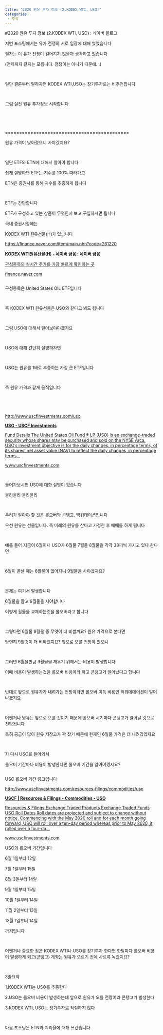 ```yaml
---
title: "2020 원유 투자 정보 (2.KODEX WTI, USO)"
categories:
 - 주식
---
```

#2020 원유 투자 정보 (2.KODEX WTI, USO) : 네이버 블로그
<div class="wrap_rabbit pcol2 _param(1) _postViewArea222003979659" id="post-view222003979659">
<!-- Rabbit HTML --><div class="se-viewer se-theme-default" lang="ko-KR">
<!-- SE_DOC_HEADER_END -->
<div class="se-main-container">
<div class="se-component se-text se-l-default" id="SE-391e5e20-6792-40b1-a5c3-118bd3c74b04">
<div class="se-component-content">
<div class="se-section se-section-text se-l-default">
<div class="se-module se-module-text">
<!-- SE-TEXT { --><p class="se-text-paragraph se-text-paragraph-align-" id="SE-68655afb-19bd-414c-a972-9012dcef7ead" style=""><span class="se-fs- se-ff-" id="SE-3512b3bf-445a-432f-a8d2-17538bb5c6e4" style="">저번 포스팅에서는 유가 전쟁의 서로 입장에 대해 썼었습니다</span></p><!-- } SE-TEXT --><!-- SE-TEXT { --><p class="se-text-paragraph se-text-paragraph-align-" id="SE-f51b0c8a-bea7-4c95-957b-f11c3f9db602" style=""><span class="se-fs- se-ff-" id="SE-15588c3c-0bfd-4063-8d72-7c48218026d0" style="">필자는 이 유가 전쟁이 길어지지 않을까 생각하고 있습니다</span></p><!-- } SE-TEXT --><!-- SE-TEXT { --><p class="se-text-paragraph se-text-paragraph-align-" id="SE-137cf9c4-d5e8-4232-9dd9-102eaec2d0f5" style=""><span class="se-fs- se-ff-" id="SE-ce6689d0-9c21-43c0-b33a-40d3b8f8b52a" style="">(언제까지 갈지는 모릅니다. 점쟁이는 아니기 때문에...)</span></p><!-- } SE-TEXT --><!-- SE-TEXT { --><p class="se-text-paragraph se-text-paragraph-align-" id="SE-b32754d0-ae97-463b-9e75-96b3b251ab65" style=""><span class="se-fs- se-ff-" id="SE-828d10bf-effa-4769-8940-6bb63f1cc8be" style="">​</span></p><!-- } SE-TEXT --><!-- SE-TEXT { --><p class="se-text-paragraph se-text-paragraph-align-" id="SE-b1b683f0-c2f6-4533-ba98-ac1e70a6a12c" style=""><span class="se-fs- se-ff-" id="SE-8f942476-dc24-4f7e-897a-3ba6cbe6037b" style="">일단 결론부터 말하자면 KODEX WTI,USO는 장기투자로는 비추천합니다</span></p><!-- } SE-TEXT --><!-- SE-TEXT { --><p class="se-text-paragraph se-text-paragraph-align-" id="SE-2d2bdbba-edd6-4a3e-8e45-ee8a164baa65" style=""><span class="se-fs- se-ff-" id="SE-a16106cc-556d-49d0-920a-a89542e28b27" style="">​</span></p><!-- } SE-TEXT --><!-- SE-TEXT { --><p class="se-text-paragraph se-text-paragraph-align-" id="SE-58e11dab-00ff-4435-9ae4-f3f57a5c6253" style=""><span class="se-fs- se-ff-" id="SE-73960aa1-5efd-48ec-9813-c9829d520426" style="">그럼 실전 원유 투자정보 시작합니다</span></p><!-- } SE-TEXT --><!-- SE-TEXT { --><p class="se-text-paragraph se-text-paragraph-align-" id="SE-3729674d-f0ad-4a72-953f-715c09858057" style=""><span class="se-fs- se-ff-" id="SE-e1d13af3-d55a-4a49-97cd-7fd3053fd072" style="">​</span></p><!-- } SE-TEXT --><!-- SE-TEXT { --><p class="se-text-paragraph se-text-paragraph-align-" id="SE-4bff71a4-9ad5-495e-839e-392af81ec764" style=""><span class="se-fs- se-ff-" id="SE-0ca780c0-5f78-47cc-9cff-d7b59c742cb9" style="">​</span></p><!-- } SE-TEXT --><!-- SE-TEXT { --><p class="se-text-paragraph se-text-paragraph-align-" id="SE-3fa4fca2-6f97-4772-997b-65beaf355444" style=""><span class="se-fs- se-ff-" id="SE-91bdc784-1251-4953-aa0e-672c77957cce" style="">============================================</span></p><!-- } SE-TEXT --><!-- SE-TEXT { --><p class="se-text-paragraph se-text-paragraph-align-" id="SE-256d241e-a5ca-4895-8a0f-623f3c8a561c" style=""><span class="se-fs- se-ff-" id="SE-aa795405-19fb-4910-a253-422c9ddfecb6" style="">원유 가격이 낮아졌으니 사야겠지요?</span></p><!-- } SE-TEXT --><!-- SE-TEXT { --><p class="se-text-paragraph se-text-paragraph-align-" id="SE-1b245eec-ca40-43ff-a138-98a5eb274953" style=""><span class="se-fs- se-ff-" id="SE-3f46d03d-4576-4c24-88a2-5a1b7cf99f36" style="">​</span></p><!-- } SE-TEXT --><!-- SE-TEXT { --><p class="se-text-paragraph se-text-paragraph-align-" id="SE-28ebfd4c-8918-4d6d-9cc9-36d490c6ceb3" style=""><span class="se-fs- se-ff-" id="SE-848d61f5-87ab-4057-bfc2-04e40f44a68b" style="">일단 ETF와 ETN에 대해서 알아야 합니다</span></p><!-- } SE-TEXT --><!-- SE-TEXT { --><p class="se-text-paragraph se-text-paragraph-align-" id="SE-375e360c-4ee8-4046-a4b4-0cf3d930c2e2" style=""><span class="se-fs- se-ff-" id="SE-1c99eb8f-91f6-4211-a0b8-73ec27c7b7d5" style="">쉽게 설명하면 ETF는 지수를 100% 따라가고 </span></p><!-- } SE-TEXT --><!-- SE-TEXT { --><p class="se-text-paragraph se-text-paragraph-align-" id="SE-969e8fea-634a-457f-867b-47df95b109f3" style=""><span class="se-fs- se-ff-" id="SE-3b30f348-ce04-4171-901b-b3f31f20f09e" style="">ETN은 증권사를 통해 지수를 추종하게 됩니다</span></p><!-- } SE-TEXT --><!-- SE-TEXT { --><p class="se-text-paragraph se-text-paragraph-align-" id="SE-cd8a877d-858d-4670-8898-2161c306b4ea" style=""><span class="se-fs- se-ff-" id="SE-3277fdd7-1365-4c1b-96ba-54437c2d4d30" style="">​</span></p><!-- } SE-TEXT --><!-- SE-TEXT { --><p class="se-text-paragraph se-text-paragraph-align-" id="SE-b5c9c4e8-2656-4087-98b3-9f0b9fe77f58" style=""><span class="se-fs- se-ff-" id="SE-55568ae8-22a9-495a-8968-d45dc10cb7eb" style="">ETF는 간단합니다</span></p><!-- } SE-TEXT --><!-- SE-TEXT { --><p class="se-text-paragraph se-text-paragraph-align-" id="SE-b6bb703b-cb42-4104-b320-cd3795d3258c" style=""><span class="se-fs- se-ff-" id="SE-471ed4c2-97e7-4657-bf3e-ad6e800650b4" style="">ETF가 구성하고 있는 상품이 무엇인지 보고 구입하시면 됩니다</span></p><!-- } SE-TEXT --><!-- SE-TEXT { --><p class="se-text-paragraph se-text-paragraph-align-" id="SE-0b0f1283-e532-4be4-b21b-63fae968d035" style=""><span class="se-fs- se-ff-" id="SE-5dd9d404-9c05-4dd2-a016-1eb092e61bc5" style="">국내 증권시장에는 </span></p><!-- } SE-TEXT --><!-- SE-TEXT { --><p class="se-text-paragraph se-text-paragraph-align-" id="SE-0abbf583-b2e2-4790-af82-75abe921662e" style=""><span class="se-fs- se-ff-" id="SE-c46e3fa0-33d4-4c73-81ae-ed51a4fe4c64" style="">KODEX WTI 원유선물(H)가 있습니다</span></p><!-- } SE-TEXT --><!-- SE-TEXT { --><p class="se-text-paragraph se-text-paragraph-align-" id="SE-620f09fe-eab4-46e7-aa1f-3a5b8c67a5c4" style=""><span class="se-fs- se-ff-" id="SE-0e5e8f3d-f508-4ebd-8b2b-5b836a8d49df" style=""><a class="se-link" href="https://finance.naver.com/item/main.nhn?code=261220" target="_blank">https://finance.naver.com/item/main.nhn?code=261220</a></span></p><!-- } SE-TEXT -->
</div>
</div>
</div>
</div> <div class="se-component se-oglink se-l-image" id="SE-9a90adc1-783f-42da-9b35-72532875a79c">
<div class="se-component-content">
<div class="se-section se-section-oglink se-l-image se-section-align-">
<div class="se-module se-module-oglink">
<a class="se-oglink-thumbnail" href="https://finance.naver.com/item/main.nhn?code=261220" target="_blank">
<img alt="" class="se-oglink-thumbnail-resource" src="https://dthumb-phinf.pstatic.net/?src=%22https%3A%2F%2Fssl.pstatic.net%2Fstatic%2Fm%2Fstock%2Fim%2F2016%2F08%2Fog_stock-200.png%22&amp;type=ff120">
</a>
<a class="se-oglink-info" href="https://finance.naver.com/item/main.nhn?code=261220" target="_blank">
<div class="se-oglink-info-container">
<strong class="se-oglink-title">KODEX WTI원유선물(H) - 네이버 금융 : 네이버 금융</strong>
<p class="se-oglink-summary">관심종목의 실시간 주가를 가장 빠르게 확인하는 곳</p>
<p class="se-oglink-url">finance.naver.com</p>
</div>
</a>
</div>
</div>
</div>
<script class="__se_module_data" data-module='{"type":"v2_oglink", "id" :"SE-9a90adc1-783f-42da-9b35-72532875a79c", "data" : {"link" : "https://finance.naver.com/item/main.nhn?code=261220", "isVideo" : "false", "thumbnail" : "https://dthumb-phinf.pstatic.net/?src=%22https%3A%2F%2Fssl.pstatic.net%2Fstatic%2Fm%2Fstock%2Fim%2F2016%2F08%2Fog_stock-200.png%22&amp;type=ff120"}}' type="text/data"></script>
</div> <div class="se-component se-image se-l-default" id="SE-10d6bdba-dc39-4d26-9efb-1b27ce2eb342">
<div class="se-component-content se-component-content-normal">
<div class="se-section se-section-image se-l-default se-section-align-" style="max-width:392px;">
<div class="se-module se-module-image" style="">
<a class="se-module-image-link __se_image_link __se_link" data-linkdata='{"id" : "SE-10d6bdba-dc39-4d26-9efb-1b27ce2eb342", "src" : "https://postfiles.pstatic.net/MjAyMDA2MTdfMTIw/MDAxNTkyMzg1ODQ5MjQ5.1VOKx7AtNa9gwefFbPtICsP1Lt7Cmnc-z0XGtCJIXZog.Hs3AZwlm2tmcn2dTg4scbAilhHApwUas6Vbc9fsYNtUg.PNG.dls32208/image.png", "linkUse" : "false", "link" : ""}' data-linktype="img" href="#" onclick="return false;" style="">
<img alt="" class="se-image-resource" data-height="282" data-lazy-src="https://postfiles.pstatic.net/MjAyMDA2MTdfMTIw/MDAxNTkyMzg1ODQ5MjQ5.1VOKx7AtNa9gwefFbPtICsP1Lt7Cmnc-z0XGtCJIXZog.Hs3AZwlm2tmcn2dTg4scbAilhHApwUas6Vbc9fsYNtUg.PNG.dls32208/image.png?type=w966" data-width="392" src="https://raw.githubusercontent.com/rage147-OwO/rage147-OwO.github.io/master/_images/images/2023-01-182020 원유 투자 정보 (2.KODEX WTI, USO)/0.png">
</a>
</div>
</div>
</div>
</div> <div class="se-component se-text se-l-default" id="SE-920b4ec9-f997-4aad-b2a5-eac74becc5de">
<div class="se-component-content">
<div class="se-section se-section-text se-l-default">
<div class="se-module se-module-text">
<!-- SE-TEXT { --><p class="se-text-paragraph se-text-paragraph-align-" id="SE-df8061a4-de79-4168-817a-392a42a24ef7" style=""><span class="se-fs- se-ff-" id="SE-c45c96d5-3fd4-42c5-ad23-365d3f6d1f47" style="">구성종목은 United States OIL ETF입니다</span></p><!-- } SE-TEXT --><!-- SE-TEXT { --><p class="se-text-paragraph se-text-paragraph-align-" id="SE-9c5daef6-03e9-48fe-b4cc-7994c5c53363" style=""><span class="se-fs- se-ff-" id="SE-8731afd0-4a82-4219-8a1f-fa67ef29aba4" style="">​</span></p><!-- } SE-TEXT --><!-- SE-TEXT { --><p class="se-text-paragraph se-text-paragraph-align-" id="SE-1a0e3e95-8869-499e-8cba-a182a70086b5" style=""><span class="se-fs- se-ff-" id="SE-ec183641-7f50-4521-a62f-411b195d9f19" style="">즉 KODEX WTI 원유선물은 USO와 같다고 봐도 됩니다</span></p><!-- } SE-TEXT --><!-- SE-TEXT { --><p class="se-text-paragraph se-text-paragraph-align-" id="SE-f5a46674-8a27-47b2-92c4-0bbd832e8ede" style=""><span class="se-fs- se-ff-" id="SE-de5f6860-7ba8-421a-a528-7ff78333838e" style="">​</span></p><!-- } SE-TEXT --><!-- SE-TEXT { --><p class="se-text-paragraph se-text-paragraph-align-" id="SE-fc6560ef-80e2-4fd2-8123-18f3371a65d1" style=""><span class="se-fs- se-ff-" id="SE-8836c879-a9ec-46a4-81c7-53dad9157229" style="">그럼 USO에 대해서 알아보야야겠지요</span></p><!-- } SE-TEXT --><!-- SE-TEXT { --><p class="se-text-paragraph se-text-paragraph-align-" id="SE-5aa677f5-c354-4ee9-8955-b7370db47b65" style=""><span class="se-fs- se-ff-" id="SE-8f12526a-652e-4de2-9e0f-8e260db4e0c6" style="">​</span></p><!-- } SE-TEXT --><!-- SE-TEXT { --><p class="se-text-paragraph se-text-paragraph-align-" id="SE-499431d3-2aaf-4979-a4a4-374cf603510e" style=""><span class="se-fs- se-ff-" id="SE-a7d24e22-cb49-44c3-a40e-cbfff203fd2e" style="">USO에 대해 간단히 설명하자면</span></p><!-- } SE-TEXT --><!-- SE-TEXT { --><p class="se-text-paragraph se-text-paragraph-align-" id="SE-ffda0869-24ee-4d2d-9654-065d61b8a681" style=""><span class="se-fs- se-ff-" id="SE-db441e90-d9ba-4341-9c0b-db8385dac304" style="">​</span></p><!-- } SE-TEXT --><!-- SE-TEXT { --><p class="se-text-paragraph se-text-paragraph-align-" id="SE-40b7cf50-f3a8-439e-9a77-e7556dbf4c79" style=""><span class="se-fs- se-ff-" id="SE-f8c12a24-af93-40e3-bff7-b8b596d51b19" style="">USO는 원유를 1배로 추종하는 가장 큰 ETF입니다</span></p><!-- } SE-TEXT --><!-- SE-TEXT { --><p class="se-text-paragraph se-text-paragraph-align-" id="SE-0e502ca0-4bba-45bd-b63f-b14f8bd1d748" style=""><span class="se-fs- se-ff-" id="SE-45745385-6cec-4e95-82a3-27fd5f8cce91" style="">​</span></p><!-- } SE-TEXT --><!-- SE-TEXT { --><p class="se-text-paragraph se-text-paragraph-align-" id="SE-f2a617d6-fe70-4365-9569-1b7353d3617d" style=""><span class="se-fs- se-ff-" id="SE-75fa47cb-6081-49fc-bb34-c5195999df5f" style="">즉 원유 가격과 같게 움직입니다</span></p><!-- } SE-TEXT --><!-- SE-TEXT { --><p class="se-text-paragraph se-text-paragraph-align-" id="SE-a909f022-d30d-40d2-a82e-b4a98cf3495c" style=""><span class="se-fs- se-ff-" id="SE-1e12d50c-5d0f-495f-9ff5-05e8a4e415a6" style="">​</span></p><!-- } SE-TEXT --><!-- SE-TEXT { --><p class="se-text-paragraph se-text-paragraph-align-" id="SE-3536775a-76e3-4f8e-815a-eb111c8ab23f" style=""><span class="se-fs- se-ff-" id="SE-a4a65386-a5eb-4d9b-9870-c9a0f5cb0220" style="">​</span></p><!-- } SE-TEXT --><!-- SE-TEXT { --><p class="se-text-paragraph se-text-paragraph-align-" id="SE-d7b8297b-c9c1-49b5-93bc-0d5e1e334b92" style=""><span class="se-fs- se-ff-" id="SE-f4b8691c-cf2c-41f1-b0bd-0f921a3b5f56" style=""><a class="se-link" href="http://www.uscfinvestments.com/uso" target="_blank">http://www.uscfinvestments.com/uso</a></span></p><!-- } SE-TEXT -->
</div>
</div>
</div>
</div> <div class="se-component se-oglink se-l-text" id="SE-beecaf4a-3466-42d2-b327-bef6676203a5">
<div class="se-component-content">
<div class="se-section se-section-oglink se-l-text se-section-align-">
<div class="se-module se-module-oglink">
<a class="se-oglink-info" href="http://www.uscfinvestments.com/uso" target="_blank">
<div class="se-oglink-info-container">
<strong class="se-oglink-title">USO - USCF Investments</strong>
<p class="se-oglink-summary">Fund Details The United States Oil Fund ® LP (USO) is an exchange-traded security whose shares may be purchased and sold on the NYSE Arca.  USO’s investment objective is for the daily changes, in percentage terms, of its shares’ net asset value (NAV) to reflect the daily changes, in percentage terms...</p>
<p class="se-oglink-url">www.uscfinvestments.com</p>
</div>
</a>
</div>
</div>
</div>
<script class="__se_module_data" data-module='{"type":"v2_oglink", "id" :"SE-beecaf4a-3466-42d2-b327-bef6676203a5", "data" : {"link" : "http://www.uscfinvestments.com/uso", "isVideo" : "false", "thumbnail" : ""}}' type="text/data"></script>
</div> <div class="se-component se-text se-l-default" id="SE-6bd6b742-e329-4d0c-83c3-268b33621d9b">
<div class="se-component-content">
<div class="se-section se-section-text se-l-default">
<div class="se-module se-module-text">
<!-- SE-TEXT { --><p class="se-text-paragraph se-text-paragraph-align-" id="SE-093647cd-d122-40f4-bde5-c152afefc753" style=""><span class="se-fs- se-ff-" id="SE-1b565db4-0742-45af-9add-9310bee8a99a" style="">​</span></p><!-- } SE-TEXT --><!-- SE-TEXT { --><p class="se-text-paragraph se-text-paragraph-align-" id="SE-d7f67b3a-67dd-451b-985e-d792815b993e" style=""><span class="se-fs- se-ff-" id="SE-845835fc-1a8e-42d8-98e4-98ba28541335" style="">들어가보시면 USO에 대한 설명이 있습니다</span></p><!-- } SE-TEXT --><!-- SE-TEXT { --><p class="se-text-paragraph se-text-paragraph-align-" id="SE-61430aef-9245-4f9e-bf51-f7849cfda35f" style=""><span class="se-fs- se-ff-" id="SE-01aabc21-c4a0-412c-9326-bac854e62356" style="">블라블라 블라블라</span></p><!-- } SE-TEXT --><!-- SE-TEXT { --><p class="se-text-paragraph se-text-paragraph-align-" id="SE-b823cbf4-962d-44fa-ae69-e81f283c042a" style=""><span class="se-fs- se-ff-" id="SE-1d34eec4-9c13-4bf2-bc50-a0bc4136af75" style="">​</span></p><!-- } SE-TEXT --><!-- SE-TEXT { --><p class="se-text-paragraph se-text-paragraph-align-" id="SE-51133d55-d743-4bf9-9d0c-1bcde73cd18b" style=""><span class="se-fs- se-ff-" id="SE-d320cb24-79f5-49ad-99da-8cb74ee32259" style="">우리가 알아야 할 것은 롤오버와 콘탱고, 백워데이션입니다</span></p><!-- } SE-TEXT --><!-- SE-TEXT { --><p class="se-text-paragraph se-text-paragraph-align-" id="SE-dc561313-bf6e-462e-a615-daa54bd7962c" style=""><span class="se-fs- se-ff-" id="SE-945b4a6d-a858-410f-a87c-3c79842b9b16" style="">우선 원유는 선물입니다. 즉 미래의 원유를 산다고 가정한 후 매매를 하게 됩니다</span></p><!-- } SE-TEXT --><!-- SE-TEXT { --><p class="se-text-paragraph se-text-paragraph-align-" id="SE-df07d7f6-4eb6-428d-925e-e68e8b350b59" style=""><span class="se-fs- se-ff-" id="SE-67b230ff-4695-4145-89ee-08a19c67a1f9" style="">​</span></p><!-- } SE-TEXT --><!-- SE-TEXT { --><p class="se-text-paragraph se-text-paragraph-align-" id="SE-8c7705e5-21b8-44e1-843a-217529d19efc" style=""><span class="se-fs- se-ff-" id="SE-d8a0b47a-3ef7-4fc8-9f19-5ff9119dcba9" style="">예를 들어 지금이 6월이니 USO가 6월물 7월물 8월물을 각각 33퍼씩 가지고 있다 한다면</span></p><!-- } SE-TEXT --><!-- SE-TEXT { --><p class="se-text-paragraph se-text-paragraph-align-" id="SE-fff55742-d99d-4c9d-b858-0c0e2e6dcad4" style=""><span class="se-fs- se-ff-" id="SE-75ea64de-212f-4086-9952-f62b429aad31" style="">​</span></p><!-- } SE-TEXT --><!-- SE-TEXT { --><p class="se-text-paragraph se-text-paragraph-align-" id="SE-aa3c60d3-6399-4d39-8e96-f33e3b964615" style=""><span class="se-fs- se-ff-" id="SE-2e044aaa-898b-4c91-98bc-a0a526e25ce9" style="">6월이 끝날 때는 6월물이 없어지니 9월물을 사야겠지요?</span></p><!-- } SE-TEXT --><!-- SE-TEXT { --><p class="se-text-paragraph se-text-paragraph-align-" id="SE-c6f29e74-a77d-4c1b-9905-43d159bba860" style=""><span class="se-fs- se-ff-" id="SE-c0887b62-0d65-41ea-ba5d-b6e4d3268309" style="">​</span></p><!-- } SE-TEXT --><!-- SE-TEXT { --><p class="se-text-paragraph se-text-paragraph-align-" id="SE-52a66012-a010-431f-9760-6fd7aa458f7e" style=""><span class="se-fs- se-ff-" id="SE-9dfb486b-589e-4e3a-b6b8-81dddc62ef07" style="">문제는 여기서 발생합니다</span></p><!-- } SE-TEXT --><!-- SE-TEXT { --><p class="se-text-paragraph se-text-paragraph-align-" id="SE-308630b9-e7c3-48db-83d5-8e9c5193e015" style=""><span class="se-fs- se-ff-" id="SE-be1b972e-5b22-40b7-b81b-ab47311c6834" style="">6월물을 팔고 9월물을 사야합니다</span></p><!-- } SE-TEXT --><!-- SE-TEXT { --><p class="se-text-paragraph se-text-paragraph-align-" id="SE-3ce4d68c-0b65-4105-ba4f-9089068b5132" style=""><span class="se-fs- se-ff-" id="SE-5e376543-ba67-4458-b7c6-d59404d7f31e" style="">이렇게 월물을 교체하는것을 롤오버라고 합니다</span></p><!-- } SE-TEXT --><!-- SE-TEXT { --><p class="se-text-paragraph se-text-paragraph-align-" id="SE-1787d36e-1d6c-4089-b6c2-486e31586c3c" style=""><span class="se-fs- se-ff-" id="SE-b2ae5f83-044f-468f-9965-fa0ecea259b8" style="">​</span></p><!-- } SE-TEXT --><!-- SE-TEXT { --><p class="se-text-paragraph se-text-paragraph-align-" id="SE-2cc8c92d-3e73-4565-9b35-e5d0f247164a" style=""><span class="se-fs- se-ff-" id="SE-8da0bdf2-cc5d-4da9-8394-46b62ac7d408" style="">그렇다면 6월물 9월물 중 무엇이 더 비쌀까요? 원유 가격으로 본다면</span></p><!-- } SE-TEXT --><!-- SE-TEXT { --><p class="se-text-paragraph se-text-paragraph-align-" id="SE-1cf2c8ab-ff2c-48ce-8002-ed11561c937a" style=""><span class="se-fs- se-ff-" id="SE-90af95e3-09dd-44a4-b592-1fc08e97ff5b" style="">당연히 9월것이 더 비싸겠지요? 앞으로 오를 전망이 있으니</span></p><!-- } SE-TEXT --><!-- SE-TEXT { --><p class="se-text-paragraph se-text-paragraph-align-" id="SE-d336ed63-5de2-4712-a6ce-a0f6f4251c66" style=""><span class="se-fs- se-ff-" id="SE-1daa3ca1-460f-43d4-ad2a-1d617502aeee" style="">​</span></p><!-- } SE-TEXT --><!-- SE-TEXT { --><p class="se-text-paragraph se-text-paragraph-align-" id="SE-fe0d9ea0-49ab-48db-ac2e-0d16e176f277" style=""><span class="se-fs- se-ff-" id="SE-880de6d4-7701-45aa-a433-e26f2eab9d52" style="">그러면 6월물만큼 9월물을 채우기 위해서는 비용이 발생합니다</span></p><!-- } SE-TEXT --><!-- SE-TEXT { --><p class="se-text-paragraph se-text-paragraph-align-" id="SE-3c0326dd-7a0b-4c9d-936f-398cbf2f9d23" style=""><span class="se-fs- se-ff-" id="SE-c424099a-72af-4437-8615-96e200f71b99" style="">이때 비용이 발생하는것을 롤오버 비용이라 하고 콘탱고가 일어났다고 합니다</span></p><!-- } SE-TEXT --><!-- SE-TEXT { --><p class="se-text-paragraph se-text-paragraph-align-" id="SE-ca50ea08-7c2e-4d2f-9377-cc86701f959a" style=""><span class="se-fs- se-ff-" id="SE-a4bb54ef-4e0d-48da-9c22-b85806ca43c3" style="">​</span></p><!-- } SE-TEXT --><!-- SE-TEXT { --><p class="se-text-paragraph se-text-paragraph-align-" id="SE-e8864553-5c7c-4441-a78a-33be6ab48cd1" style=""><span class="se-fs- se-ff-" id="SE-d1fb2077-d080-433e-81ce-8beaa8dea741" style="">반대로 앞으로 원유가가 내려가는 전망이라면 롤오버 이득 비용인 백워데데이션이 일어나겠지요</span></p><!-- } SE-TEXT --><!-- SE-TEXT { --><p class="se-text-paragraph se-text-paragraph-align-" id="SE-75a1c1b2-0c71-4b74-9591-45d5b5bbccc4" style=""><span class="se-fs- se-ff-" id="SE-91e2064a-7c00-4d35-8a75-08351aed6fa8" style="">​</span></p><!-- } SE-TEXT --><!-- SE-TEXT { --><p class="se-text-paragraph se-text-paragraph-align-" id="SE-cb7a0424-0e3b-42e6-8b8b-87f6cc79d696" style=""><span class="se-fs- se-ff-" id="SE-561b2d27-d069-4b39-9d6e-9bca9afee138" style="">어쨋거나 원유는 앞으로 오를 것이기 때문에 롤오버 시기마다 콘탱고가 일어날 것으로 전망됩니다</span></p><!-- } SE-TEXT --><!-- SE-TEXT { --><p class="se-text-paragraph se-text-paragraph-align-" id="SE-b8fe0290-688d-4002-90ad-80f932a4a04d" style=""><span class="se-fs- se-ff-" id="SE-2d1c4549-d843-43eb-9a3b-2176cec17d08" style="">특히 공급이 많아 원유 저장고가 꽉 찼기 때문에 현재인 6월물 가격은 더 내려갔겠지요</span></p><!-- } SE-TEXT --><!-- SE-TEXT { --><p class="se-text-paragraph se-text-paragraph-align-" id="SE-677e43d1-e09a-4221-88d7-7f04e4770d17" style=""><span class="se-fs- se-ff-" id="SE-67c3aff2-c261-43b7-a426-25ae8c9ff915" style="">​</span></p><!-- } SE-TEXT --><!-- SE-TEXT { --><p class="se-text-paragraph se-text-paragraph-align-" id="SE-0ccb08dc-1703-454d-9603-3daebe3cdb5a" style=""><span class="se-fs- se-ff-" id="SE-222ab8cc-368a-406d-916c-273432c28645" style="">자 다시 USO로 들어와서</span></p><!-- } SE-TEXT --><!-- SE-TEXT { --><p class="se-text-paragraph se-text-paragraph-align-" id="SE-fb76e622-a371-4bcf-b4b4-4ac3d1a523c5" style=""><span class="se-fs- se-ff-" id="SE-4ea12966-20f0-456e-a61c-ad8437d18caa" style="">롤오버 기간마다 비용이 발생한다면 롤오버 기간을 알아야겠지요?</span></p><!-- } SE-TEXT -->
</div>
</div>
</div>
</div> <div class="se-component se-image se-l-default" id="SE-6d1101b4-c5f3-4229-8816-b327eecb189d">
<div class="se-component-content se-component-content-normal">
<div class="se-section se-section-image se-l-default se-section-align-" style="max-width:288px;">
<div class="se-module se-module-image" style="">
<a class="se-module-image-link __se_image_link __se_link" data-linkdata='{"id" : "SE-6d1101b4-c5f3-4229-8816-b327eecb189d", "src" : "https://postfiles.pstatic.net/MjAyMDA2MTdfNjgg/MDAxNTkyMzg3MDYyNDQ2.zfj5NkJiVSa0GfdD-3V56c-Dq5v7pvSZ64G6fjQY6dcg.N_xk9m-x9PRHhBd2ifHnLNtVyR4GVa_iDl9N0j7ix7Yg.PNG.dls32208/image.png", "linkUse" : "false", "link" : ""}' data-linktype="img" href="#" onclick="return false;" style="">
<img alt="" class="se-image-resource" data-height="471" data-lazy-src="https://postfiles.pstatic.net/MjAyMDA2MTdfNjgg/MDAxNTkyMzg3MDYyNDQ2.zfj5NkJiVSa0GfdD-3V56c-Dq5v7pvSZ64G6fjQY6dcg.N_xk9m-x9PRHhBd2ifHnLNtVyR4GVa_iDl9N0j7ix7Yg.PNG.dls32208/image.png?type=w966" data-width="288" src="https://raw.githubusercontent.com/rage147-OwO/rage147-OwO.github.io/master/_images/images/2023-01-182020 원유 투자 정보 (2.KODEX WTI, USO)/1.png">
</a>
</div>
</div>
</div>
</div> <div class="se-component se-text se-l-default" id="SE-62262229-8222-4ae3-b300-121a95287ad7">
<div class="se-component-content">
<div class="se-section se-section-text se-l-default">
<div class="se-module se-module-text">
<!-- SE-TEXT { --><p class="se-text-paragraph se-text-paragraph-align-" id="SE-123d43a4-074a-4670-88e9-e3ad8d661406" style=""><span class="se-fs- se-ff-" id="SE-8083ff55-d6fc-4696-af99-5e9c161f5840" style="">USO 롤오버 기간 링크입니다</span></p><!-- } SE-TEXT --><!-- SE-TEXT { --><p class="se-text-paragraph se-text-paragraph-align-" id="SE-3aff7e3a-a160-447f-a3a2-a37c211f5606" style=""><span class="se-fs- se-ff-" id="SE-8f542d27-15af-4f5f-86b2-a7e1bc4bb3b5" style=""><a class="se-link" href="http://www.uscfinvestments.com/resources-filings/commodities/uso" target="_blank">http://www.uscfinvestments.com/resources-filings/commodities/uso</a></span></p><!-- } SE-TEXT -->
</div>
</div>
</div>
</div> <div class="se-component se-oglink se-l-text" id="SE-689819a7-90c9-4986-871b-1a1114ed93c6">
<div class="se-component-content">
<div class="se-section se-section-oglink se-l-text se-section-align-">
<div class="se-module se-module-oglink">
<a class="se-oglink-info" href="http://www.uscfinvestments.com/resources-filings/commodities/uso" target="_blank">
<div class="se-oglink-info-container">
<strong class="se-oglink-title">USCF | Resources &amp; Filings - Commodities - USO</strong>
<p class="se-oglink-summary">Resources &amp; Filings Exchange Traded Products Exchange Traded Funds USO Roll Dates Roll dates are projected and subject to change without notice. Commencing with the May 2020 roll and for each month going forward, USO will roll over a ten-day period whereas prior to May 2020, it rolled over a four-da...</p>
<p class="se-oglink-url">www.uscfinvestments.com</p>
</div>
</a>
</div>
</div>
</div>
<script class="__se_module_data" data-module='{"type":"v2_oglink", "id" :"SE-689819a7-90c9-4986-871b-1a1114ed93c6", "data" : {"link" : "http://www.uscfinvestments.com/resources-filings/commodities/uso", "isVideo" : "false", "thumbnail" : "https://dthumb-phinf.pstatic.net/?src=%22http%3A%2F%2Fwww.uscfinvestments.com%2Fuscfinvestments-template%2Fassets%2Fimages%2Fuso-covid-19-disclosure.png%22&amp;type=ff120"}}' type="text/data"></script>
</div> <div class="se-component se-text se-l-default" id="SE-3aec50cc-f3a4-4eec-980d-e24a8d0827b4">
<div class="se-component-content">
<div class="se-section se-section-text se-l-default">
<div class="se-module se-module-text">
<!-- SE-TEXT { --><p class="se-text-paragraph se-text-paragraph-align-" id="SE-523d7bdc-0d8b-4965-982f-51b43fea0b31" style=""><span class="se-fs- se-ff-" id="SE-88859ee0-b6e0-452a-81a3-dd2961c1da9a" style="">USO의 롤오버 기간입니다</span></p><!-- } SE-TEXT --><!-- SE-TEXT { --><p class="se-text-paragraph se-text-paragraph-align-" id="SE-aa155638-f864-492a-8137-63b5baae6698" style=""><span class="se-fs- se-ff-" id="SE-01a87ca6-6245-42ff-9273-6c9edc05917c" style="">6월 1일부터 12일</span></p><!-- } SE-TEXT --><!-- SE-TEXT { --><p class="se-text-paragraph se-text-paragraph-align-" id="SE-e94f31df-f1ea-4e39-9e24-794a8c2e7ef8" style=""><span class="se-fs- se-ff-" id="SE-62f79a40-4b0e-47fa-b01a-06f638258729" style="">7월 1일부터 15일</span></p><!-- } SE-TEXT --><!-- SE-TEXT { --><p class="se-text-paragraph se-text-paragraph-align-" id="SE-89518821-3ff1-4b82-8182-c93de37bc0f7" style=""><span class="se-fs- se-ff-" id="SE-37c57e05-bd32-4cbd-8f45-ca61edc2302e" style="">8월 3일부터 14일</span></p><!-- } SE-TEXT --><!-- SE-TEXT { --><p class="se-text-paragraph se-text-paragraph-align-" id="SE-65e71611-d46a-4bb4-bfcb-2b8c05a2a319" style=""><span class="se-fs- se-ff-" id="SE-3ad4734a-40e1-41f8-8315-faffd0ae3f37" style="">9월 1일부터 15일</span></p><!-- } SE-TEXT --><!-- SE-TEXT { --><p class="se-text-paragraph se-text-paragraph-align-" id="SE-b0df986f-6e24-4545-be7a-b9f4e1a7950e" style=""><span class="se-fs- se-ff-" id="SE-79fd3c19-2086-4e0e-9b1e-6b3ac636918d" style="">10월 1일부터 14일</span></p><!-- } SE-TEXT --><!-- SE-TEXT { --><p class="se-text-paragraph se-text-paragraph-align-" id="SE-2d68a5b7-f25b-4362-9b24-6917091470ef" style=""><span class="se-fs- se-ff-" id="SE-44e85ee9-db0e-43b3-a0e3-2c49e1532ddb" style="">11월 2일부터 13일</span></p><!-- } SE-TEXT --><!-- SE-TEXT { --><p class="se-text-paragraph se-text-paragraph-align-" id="SE-56372262-f810-4259-ba52-8c06343520a3" style=""><span class="se-fs- se-ff-" id="SE-5913d406-ff69-4640-9002-d59edeee9449" style="">12월 1일부터 14일</span></p><!-- } SE-TEXT --><!-- SE-TEXT { --><p class="se-text-paragraph se-text-paragraph-align-" id="SE-15545699-1609-4231-a28f-445f21fca640" style=""><span class="se-fs- se-ff-" id="SE-4f3bc0fc-e01d-4649-9fc3-5451845ef9f7" style="">까지입니다</span></p><!-- } SE-TEXT --><!-- SE-TEXT { --><p class="se-text-paragraph se-text-paragraph-align-" id="SE-bd968d0f-abbb-41a7-9ab8-ca166c0525c9" style=""><span class="se-fs- se-ff-" id="SE-9770f282-87e2-46c6-bf37-89c32eb52972" style="">​</span></p><!-- } SE-TEXT --><!-- SE-TEXT { --><p class="se-text-paragraph se-text-paragraph-align-" id="SE-9a6db278-0fbe-4e8c-8f40-3222873fb029" style=""><span class="se-fs- se-ff-" id="SE-336e96b7-66f9-4448-8d29-5ace5536408c" style="">어쨋거나 중요한 점은 KODEX WTI나 USO를 장기투자 한다면 한달마다 롤오버 비용이 발생하게 되고(콘탱고) 계좌는 원유가 오르기 전에 사르륵 녹겠지요?</span></p><!-- } SE-TEXT --><!-- SE-TEXT { --><p class="se-text-paragraph se-text-paragraph-align-" id="SE-bab1253b-03a6-403d-aa04-3279bdf4761c" style=""><span class="se-fs- se-ff-" id="SE-43786dcb-c5a8-4587-b98b-366a011d02f8" style="">​</span></p><!-- } SE-TEXT --><!-- SE-TEXT { --><p class="se-text-paragraph se-text-paragraph-align-" id="SE-da8e3258-20d2-4341-b27a-28e121d40630" style=""><span class="se-fs- se-ff-" id="SE-0a089e90-bed5-4fcf-bca9-ba780f4933a4" style="">3줄요약</span></p><!-- } SE-TEXT --><!-- SE-TEXT { --><p class="se-text-paragraph se-text-paragraph-align-" id="SE-19ca2a05-dee8-45fe-88dc-9aaf0d674d6a" style=""><span class="se-fs- se-ff-" id="SE-99f03ad1-2d31-4b4f-99d9-26cc82d948ed" style="">1.KODEX WTI는 USO를 추종한다</span></p><!-- } SE-TEXT --><!-- SE-TEXT { --><p class="se-text-paragraph se-text-paragraph-align-" id="SE-2fb32e9f-4f4d-4f45-a3fb-3c2dc23f0152" style=""><span class="se-fs- se-ff-" id="SE-cd693705-55f6-46f4-bc6c-4fc08eb2e872" style="">2.USO는 롤오버 비용이 발생하는데 앞으로 원유가 오를 전망이라 콘탱고가 발생한다</span></p><!-- } SE-TEXT --><!-- SE-TEXT { --><p class="se-text-paragraph se-text-paragraph-align-" id="SE-533e2d20-5f12-49ec-80c0-468ac9630184" style=""><span class="se-fs- se-ff-" id="SE-0b268b6d-db00-4504-b7c7-b26bc94d91d9" style="">3.KODEX WTI, USO는 장기투자로 적절하지 않다</span></p><!-- } SE-TEXT --><!-- SE-TEXT { --><p class="se-text-paragraph se-text-paragraph-align-" id="SE-1d9c5215-425e-4b71-bc36-fbdffaff6e77" style=""><span class="se-fs- se-ff-" id="SE-42fc2815-4bf8-4af7-bfdc-a075af77bea9" style="">​</span></p><!-- } SE-TEXT --><!-- SE-TEXT { --><p class="se-text-paragraph se-text-paragraph-align-" id="SE-956d20a4-81f1-4f95-a17d-ce9c1f8e3401" style=""><span class="se-fs- se-ff-" id="SE-6b245f38-edcf-43ce-91df-fb52a2e7af15" style="">다음 포스팅은 ETN과 괴리율에 대해 쓰겠습니다</span></p><!-- } SE-TEXT --><!-- SE-TEXT { --><p class="se-text-paragraph se-text-paragraph-align-" id="SE-fe06cc29-2138-4833-8edd-bb9e6221b4f2" style=""><span class="se-fs- se-ff-" id="SE-488d6469-d8db-4605-a0f3-d92a38d50211" style="">​</span></p><!-- } SE-TEXT --><!-- SE-TEXT { --><p class="se-text-paragraph se-text-paragraph-align-" id="SE-e5c9dd9e-dae4-4f78-b04e-c29360af0e27" style=""><span class="se-fs- se-ff-" id="SE-81d0a506-c0f2-4746-b08f-5ce459979dc9" style="">​</span></p><!-- } SE-TEXT --><!-- SE-TEXT { --><p class="se-text-paragraph se-text-paragraph-align-" id="SE-28ac19a0-b2ca-4401-9eb5-631b2aaf0a0b" style=""><span class="se-fs- se-ff-" id="SE-7da40dd1-0bbd-492b-bfc3-68cc8a1e1374" style="">​</span></p><!-- } SE-TEXT --><!-- SE-TEXT { --><p class="se-text-paragraph se-text-paragraph-align-" id="SE-ea6ae094-6cad-4238-89c6-064393227a4a" style=""><span class="se-fs- se-ff-" id="SE-322166a3-d518-4dc4-a409-c16891750637" style="">​</span></p><!-- } SE-TEXT -->
</div>
</div>
</div>
</div> </div>
</div>
</div>
